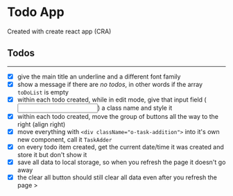 # Todo App

Created with create react app (CRA)

## Todos

---

- [x] give the main title an underline and a different font family
- [x] show a message if there are _no todos_, in other words if the array `toDoList` is empty
- [x] within each todo created, while in edit mode, give that input field (<input />) a class name and style it
- [x] within each todo created, move the group of buttons all the way to the right (align right)
- [x] move everything with `<div className="o-task-addition">` into it's own new component, call it `TaskAdder`
- [x] on every todo item created, get the current date/time it was created and store it but don't show it
- [x] save all data to local storage, so when you refresh the page it doesn't go away
- [x] the clear all button should still clear all data even after you refresh the page >
